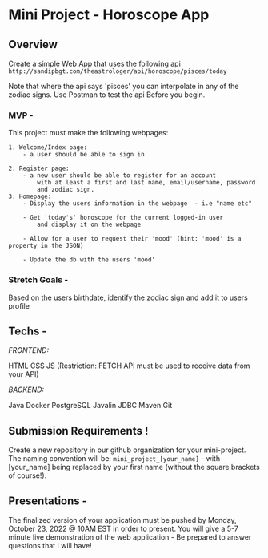 
# Mini Project - Horoscope App

## Overview

Create a simple Web App that uses the following api `http://sandipbgt.com/theastrologer/api/horoscope/pisces/today`

Note that where the api says 'pisces' you can interpolate in any of the zodiac signs. Use Postman to test the api Before you begin.

### MVP -
This project must make the following webpages:

    1. Welcome/Index page:
        - a user should be able to sign in

    2. Register page:
		- a new user should be able to register for an account 
			with at least a first and last name, email/username, password 
			and zodiac sign.
    3. Homepage:
    	- Display the users information in the webpage  - i.e "name etc"

        - Get 'today's' horoscope for the current logged-in user
        	and display it on the webpage

        - Allow for a user to request their 'mood' (hint: 'mood' is a property in the JSON)

		- Update the db with the users 'mood'

### Stretch Goals -

Based on the users birthdate, identify the zodiac sign and add it to users profile


## Techs -

*FRONTEND:*

HTML
CSS 
JS (Restriction: FETCH API must be used to receive data from your API)

*BACKEND:*

Java
Docker
PostgreSQL
Javalin
JDBC
Maven
Git

## Submission Requirements !

Create a new repository in our github organization for your mini-project. The naming convention will be: `mini_project_[your_name]` - with [your_name] being replaced by your first name (without the square brackets of course!). 

## Presentations -
The finalized version of your application must be pushed by Monday, October 23, 2022 @ 10AM EST in order to present. You will give a 5-7 minute live demonstration of the web application - Be prepared to answer questions that I will have!
